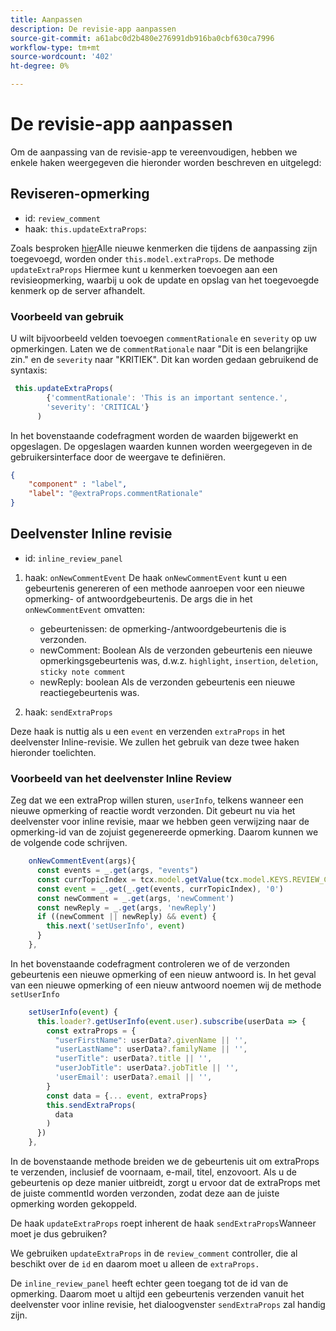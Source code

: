 ```yaml
---
title: Aanpassen
description: De revisie-app aanpassen
source-git-commit: a61abc0d2b480e276991db916ba0cbf630ca7996
workflow-type: tm+mt
source-wordcount: '402'
ht-degree: 0%

---
```



# De revisie-app aanpassen

Om de aanpassing van de revisie-app te vereenvoudigen, hebben we enkele haken weergegeven die hieronder worden beschreven en uitgelegd:

## Reviseren-opmerking

- id: `review_comment`
- haak: `this.updateExtraProps`:

Zoals besproken [hier](../../aem_guides_framework/basic-customisation.md)Alle nieuwe kenmerken die tijdens de aanpassing zijn toegevoegd, worden onder `this.model.extraProps`. De methode `updateExtraProps` Hiermee kunt u kenmerken toevoegen aan een revisieopmerking, waarbij u ook de update en opslag van het toegevoegde kenmerk op de server afhandelt.

### Voorbeeld van gebruik

U wilt bijvoorbeeld velden toevoegen `commentRationale` en `severity` op uw opmerkingen.
Laten we de `commentRationale` naar &quot;Dit is een belangrijke zin.&quot; en de `severity` naar &quot;KRITIEK&quot;.
Dit kan worden gedaan gebruikend de syntaxis:

```typescript
 this.updateExtraProps(
        {'commentRationale': 'This is an important sentence.',
        'severity': 'CRITICAL'}
      )
```

In het bovenstaande codefragment worden de waarden bijgewerkt en opgeslagen. De opgeslagen waarden kunnen worden weergegeven in de gebruikersinterface door de weergave te definiëren.

```JSON
{
    "component" : "label",
    "label": "@extraProps.commentRationale"
}
```

## Deelvenster Inline revisie

- id: `inline_review_panel`

1. haak: `onNewCommentEvent`
De haak `onNewCommentEvent` kunt u een gebeurtenis genereren of een methode aanroepen voor een nieuwe opmerking- of antwoordgebeurtenis.
De args die in het `onNewCommentEvent` omvatten:
   - gebeurtenissen: de opmerking-/antwoordgebeurtenis die is verzonden.
   - newComment: Boolean Als de verzonden gebeurtenis een nieuwe opmerkingsgebeurtenis was, d.w.z. `highlight`, `insertion`, `deletion`, `sticky note comment`
   - newReply: boolean Als de verzonden gebeurtenis een nieuwe reactiegebeurtenis was.

2. haak: `sendExtraProps`

Deze haak is nuttig als u een `event` en verzenden `extraProps` in het deelvenster Inline-revisie. We zullen het gebruik van deze twee haken hieronder toelichten.

### Voorbeeld van het deelvenster Inline Review

Zeg dat we een extraProp willen sturen, `userInfo`, telkens wanneer een nieuwe opmerking of reactie wordt verzonden. Dit gebeurt nu via het deelvenster voor inline revisie, maar we hebben geen verwijzing naar de opmerking-id van de zojuist gegenereerde opmerking. Daarom kunnen we de volgende code schrijven.

```typescript
    onNewCommentEvent(args){
      const events = _.get(args, "events")
      const currTopicIndex = tcx.model.getValue(tcx.model.KEYS.REVIEW_CURR_TOPIC) || this.model.currTopicIndex || "0"
      const event = _.get(_.get(events, currTopicIndex), '0')
      const newComment = _.get(args, 'newComment')
      const newReply = _.get(args, 'newReply')
      if ((newComment || newReply) && event) {
        this.next('setUserInfo', event)
      }
    },
```

In het bovenstaande codefragment controleren we of de verzonden gebeurtenis een nieuwe opmerking of een nieuw antwoord is. In het geval van een nieuwe opmerking of een nieuw antwoord noemen wij de methode `setUserInfo`

```typescript
    setUserInfo(event) {
      this.loader?.getUserInfo(event.user).subscribe(userData => {
        const extraProps = {
          "userFirstName": userData?.givenName || '',
          "userLastName": userData?.familyName || '',
          "userTitle": userData?.title || '',
          "userJobTitle": userData?.jobTitle || '',
          'userEmail': userData?.email || '',
        }
        const data = {... event, extraProps}
        this.sendExtraProps(
          data
        )
      })
    },
```

In de bovenstaande methode breiden we de gebeurtenis uit om extraProps te verzenden, inclusief de voornaam, e-mail, titel, enzovoort. Als u de gebeurtenis op deze manier uitbreidt, zorgt u ervoor dat de extraProps met de juiste commentId worden verzonden, zodat deze aan de juiste opmerking worden gekoppeld.

De haak `updateExtraProps` roept inherent de haak `sendExtraProps`Wanneer moet je dus gebruiken?

We gebruiken `updateExtraProps` in de `review_comment` controller, die al beschikt over de `id` en daarom moet u alleen de `extraProps.`

De `inline_review_panel` heeft echter geen toegang tot de id van de opmerking. Daarom moet u altijd een gebeurtenis verzenden vanuit het deelvenster voor inline revisie, het dialoogvenster `sendExtraProps` zal handig zijn.
